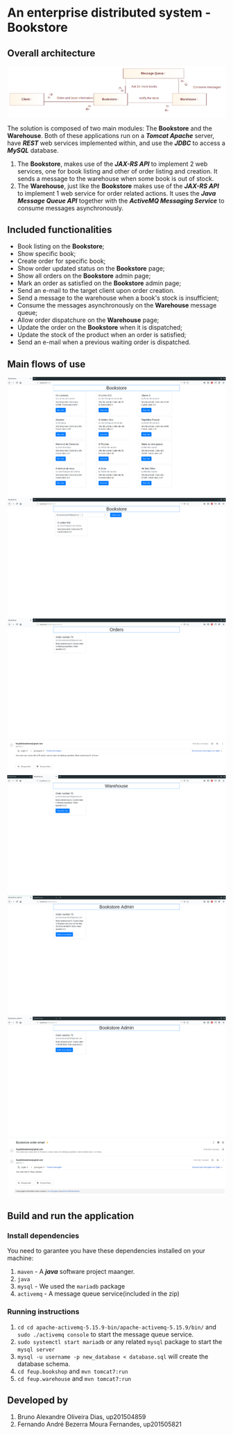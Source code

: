 # An enterprise distributed system - Bookstore

## Overall architecture

![alt text](images/Diagram.png)

The solution is composed of two main modules: The **Bookstore** and the **Warehouse**. Both of these applications run on a ***Tomcat Apache*** server, have ***REST*** web services implemented within,
and use the ***JDBC*** to access a ***MySQL*** database.
1. The **Bookstore**, makes use of the ***JAX-RS API*** to implement 2 web services, one for book listing and other of order listing and creation. It sends a message to the warehouse when some book is out of stock.
2. The **Warehouse**, just like the **Bookstore**  makes use of the ***JAX-RS API*** to implement 1 web service for order related actions. It uses the ***Java Message Queue API*** together with the ***ActiveMQ Messaging Service*** to consume messages asynchronously.

## Included functionalities

* Book listing on the **Bookstore**;
* Show specific book;
* Create order for specific book;
* Show order updated status on the **Bookstore** page;
* Show all orders on the **Bookstore** admin page;
* Mark an order as satisfied on the **Bookstore** admin page;
* Send an e-mail to the target client upon order creation.
* Send a message to the warehouse when a book's stock is insufficient;
* Consume the messages asynchronously on the **Warehouse** message queue;
* Allow order dispatchure on the **Warehouse** page;
* Update the order on the **Bookstore** when it is dispatched;
* Update the stock of the product when an order is satisfied;
* Send an e-mail when a previous waiting order is dispatched.


## Main flows of use

![alt text](images/Bookstore.png) 
![alt text](images/OrderCustomer.png)
![alt text](images/OrderStatusCustomer.png)
![alt text](images/OrderWaitingExpeditionCustomer.png)
![alt text](images/Warehouse.png)
![alt text](images/OrderAdminDispatchWillOccur.png)
![alt text](images/OrderAdminDispatchOccured.png)
![alt text](images/ClientEmailSatisfied.png)

## Build and run the application

### Install dependencies

You need to garantee you have these dependencies installed on your machine:

1. `maven` - A ***java*** software project maanger.
2. `java`
3. `mysql` - We used the `mariadb` package
4. `activemq` - A message queue service(included in the zip)

### Running instructions

1. `cd cd apache-activemq-5.15.9-bin/apache-activemq-5.15.9/bin/` and `sudo ./activemq console` to start the message queue service.
2. `sudo systemctl start mariadb` or any related `mysql` package to start the `mysql server`
3. `mysql -u username -p new_database < database.sql` will create the database schema.
4. `cd feup.bookshop` and `mvn tomcat7:run`
5. `cd feup.warehouse` and `mvn tomcat7:run`

## Developed by

1. Bruno Alexandre Oliveira Dias, up201504859
2. Fernando André Bezerra Moura Fernandes, up201505821